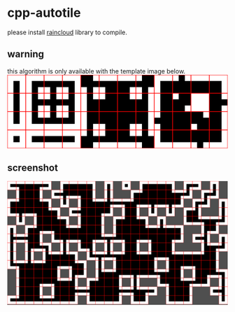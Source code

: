 # cpp-autotile
please install [raincloud](https://github.com/scenent/raincloud) library to compile.

## warning
this algorithm is only available with the template image below.
![autotile](autotile.png)

## screenshot
![screenshot](screenshot.png)
